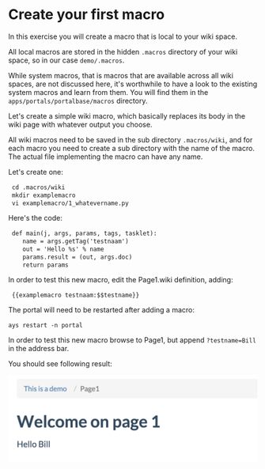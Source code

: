 # Create your first macro

In this exercise you will create a macro that is local to your wiki space.

All local macros are stored in the hidden `.macros` directory of your wiki space, so in our case `demo/.macros`.

While system macros, that is macros that are available across all wiki spaces, are not discussed here, it's worthwhile to have a look to the existing system macros and learn from them. You will find them in the `apps/portals/portalbase/macros` directory.

Let's create a simple wiki macro, which basically replaces its body in the wiki page with whatever output you choose.

All wiki macros need to be saved in the sub directory `.macros/wiki`, and for each macro you need to create a sub directory with the name of the macro. The actual file implementing the macro can have any name.

Let's create one:

```
 cd .macros/wiki
 mkdir examplemacro
 vi examplemacro/1_whatevername.py
```

Here's the code:

```
 def main(j, args, params, tags, tasklet):
    name = args.getTag('testnaam')
    out = 'Hello %s' % name
    params.result = (out, args.doc)
    return params
```

In order to test this new macro, edit the Page1.wiki definition, adding:

```
 {{examplemacro testnaam:$$testname}}
```

The portal will need to be restarted after adding a macro:

```
ays restart -n portal
```

In order to test this new macro browse to Page1, but append `?testname=Bill` in the address bar.

You should see following result:

![](HelloBill.png)
